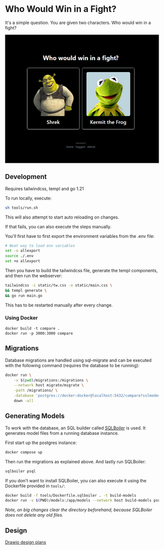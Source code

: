 # Who Would Win in a Fight?

It's a simple question. You are given two characters. Who would win in a fight?

![Index Page](media/index_page.png)

## Development

Requires tailwindcss, templ and go 1.21

To run locally, execute:

```sh
sh tools/run.sh
```

This will also attempt to start auto reloading on changes.

If that fails, you can also execute the steps manually.

You'll first have to first export the environment variables from the .env file:

```sh
# Neat way to load env variables
set -o allexport
source ./.env
set +o allexport
```

Then you have to build the tailwindcss file, generate the templ components, and then run the webserver:

```sh
tailwindcss -i static/tw.css -o static/main.css \
&& templ generate \
&& go run main.go
```

This has to be restarted manually after every change.

### Using Docker

```
docker build -t compare .
docker run -p 3000:3000 compare
```

## Migrations

Database migrations are handled using sql-migrate and can be executed with the following command (requires the database to be running):

```sh
docker run \
    -v $(pwd)/migrations:/migrations \
    --network host migrate/migrate \
    -path /migrations/ \
    -database 'postgres://docker:docker@localhost:5432/compare?sslmode=disable' \
    down -all
```

## Generating Models

To work with the database, an SQL builder called [SQLBoiler](https://github.com/volatiletech/sqlboiler) is used. It generates model files from a running database instance.

First start up the postgres instance:

```sh
docker compose up
```

Then run the migrations as explained above. And lastly run SQLBoiler:

```sh
sqlboiler psql
```

If you don't want to install SQLBoiler, you can also execute it using the Dockerfile provided in `tools/`:

```sh
docker build -f tools/Dockerfile.sqlboiler . -t build-models
docker run -v $(PWD)/models:/app/models --network host build-models psql

```

_Note, on big changes clear the directory beforehand, because SQLBoiler does not delete any old files._

## Design

[Drawio design plans](https://viewer.diagrams.net/?tags=%7B%7D&highlight=0000ff&edit=_blank&layers=1&nav=1#R7Zrfc5s4EMf%2FGj%2FmBpDB%2BLF20jRzbe6mvo6fZZBBV0CcLNs4f31XIPwDkda5GsRDZpzYrASIj7672pU9QvO0eOQ4j7%2BwkCQjxwqLEbofOY7t2gjepOWgLJalLBGnobKdDAv6QuqOyrqlIdlcdBSMJYLml8aAZRkJxIUNc872l93WLLm8a44johkWAU5065KGIq6svmud7J8IjeL6zvCAVUuK687KsIlxyPZnJvQwQnPOmKg%2BpcWcJJJezaU67%2BMrrceBcZKJa0749%2FvfT%2F8sU%2BJPn6z48NfLn%2FfPyzuvusoOJ1v1wGqw4lAT4GybhURexBqh2T6mgixyHMjWPUw62GKRJnBkw0d9UGqcO8IFKc5MapCPhKVE8AN0Ua1eTbCWzEQd70%2F83Voe8Rl75CkjVnMeHa99wgIfFJk3UJq0UPISuO1szeA5z3F5%2F21Z3XC3KeX8ATo447wo8dTt8CmS74ttFJGNqK8Hw6suWbVqkwEMpX0jOPtO5ixhHOwZy4i8JU2ShgknNMrgMCFreZqcBAra%2FqDMKQ1DeeXZBiaUZtHnstv9%2BGT5qvBKE4PT10kp4RhOJHCFWc5oJkrc7gxeMAFz6w935MJY53Bsn47hJbtzMWcZDB%2FTUiAEb8RePj%2BacSawwKvySQ0pDelKs50WpY27Epo%2FPHdEl4w827g3TrvzxidAW7z7ogFfbMjMbQn6ra6IulJZrekB%2B%2BIAVkbbbqF0I2f8THBI%2BIphHr67pHmXbF0d3V5dcqyJjaaRbdwtj4GpXiOn7nXB64jv9qhcDdWMrYyTQg1N%2BeMrSXUXwPTcHjQ1gFDfzLsGoKm27LSKyyHdyTuquHkK5QEAILyl6oEhwQkZLt9wFpYF82Elj8gOQiewr7pA8R9wmgvKsvpmK36K%2F8dloRzBK6vCm%2Baufgg19E4ChHnZO3oS%2FakE3kDXvdDdxirj66uM1%2Bcig%2FS8b84JFibYNHVjHo6e7hmSjTc4NEhD84yNoJk00Bw5nKFxJr2y0bORb3nCsAz7NJU7sOYpIcs4JT0VWcZMjohtk7AcmVwYy38Y%2FtbVmD5q8FQV9LNF7dVShxOozM7KjMsKRhYpeCtYVb2Vl7621rpFOJw2cqKxPmV2v06vp0SL7Sql4q2CPgc2clCIib8ONLrQ4gU%2BWa07cgG3Rxd4nBZhwXZflo9kt8TPL%2F7TIr9r2034%2FURcI9LC7epN4n43QFspdfh1xENI37%2BL%2BJ%2BbLTeVWdsGqN%2BnK7ZENoJ5EBt3yGbU8sxHLb1kuNFmy%2B9JqlFa%2Be61VafbFSg9vt9qs%2BWmpCZWn5st7aicQWpqMh2cpvS6axCaapIagqb0%2FfMhaGra3BQ2rym9Xh2EppqkhqAp%2FRdEC7zTC3rTIX3q6FlCZ18ot5PS0%2FZBkGoGqgGQ0jenB0Gq6X7mSTl65lkYxzQZ%2FzpKoV4p6WmneUq%2BPzRKesZpnpJtOb1hgsPTr3HLtrMfNaOHHw%3D%3D)
